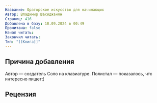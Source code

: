 ```yaml
---
Название: Ораторское искусство для начинающих
Автор: Владимир Шахиджанян
Страниц: 416
Добавлена в базу: 10.09.2024 в 00:49
Прочитана: false
Начал читать: 
Закончил читать: 
Тип: "[[Книга]]"
---
```

## Причина добавления

Автор — создатель Соло на клавиатуре. Полистал — показалось, что интересно пишет:)
## Рецензия
